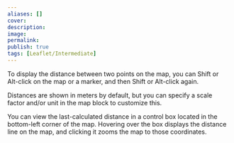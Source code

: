 ```yaml
---
aliases: []
cover: 
description: 
image: 
permalink: 
publish: true
tags: [Leaflet/Intermediate]
---
```


To display the distance between two points on the map, you can Shift or Alt-click on the map or a marker, and then Shift or Alt-click again.

Distances are shown in meters by default, but you can specify a scale factor and/or unit in the map block to customize this.

You can view the last-calculated distance in a control box located in the bottom-left corner of the map. Hovering over the box displays the distance line on the map, and clicking it zooms the map to those coordinates.
